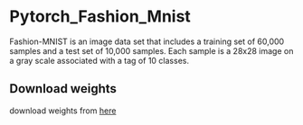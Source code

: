 # Pytorch_Fashion_Mnist
Fashion-MNIST is an image data set that includes a training set of 60,000 samples and a test set of 10,000 samples. Each sample is a 28x28 image on a gray scale associated with a tag of 10 classes.

## Download weights
download weights from [here](https://drive.google.com/file/d/11NlkMfSGvcGcR_0AuBCc1HPFZW4PJoNF/view?usp=sharing)  
